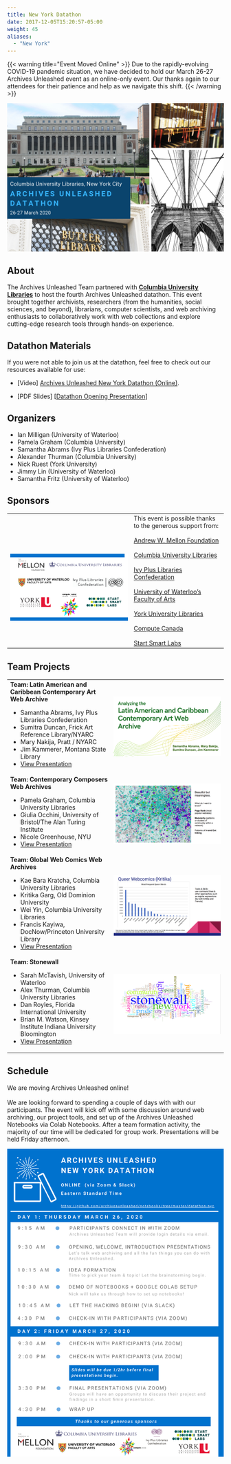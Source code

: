 ```yaml
---
title: New York Datathon
date: 2017-12-05T15:20:57-05:00
weight: 45
aliases:
  - "New York"
---
```


{{< warning title="Event Moved Online" >}}
Due to the rapidly-evolving COVID-19 pandemic situation, we have decided to hold our March 26-27 Archives Unleashed event as an online-only event. Our thanks again to our attendees for their patience and help as we navigate this shift.
{{< /warning >}}

![New York Skyline](/images/ny-save.png)

## **About**

The Archives Unleashed Team  partnered with <a href="https://library.columbia.edu">**Columbia University Libraries**</a> to host the fourth Archives Unleashed datathon. This event brought together archivists, researchers (from the humanities, social sciences, and beyond), librarians, computer scientists, and web archiving enthusiasts to collaboratively work with web collections and explore cutting-edge research tools through hands-on experience.

## Datathon Materials

If you were not able to join us at the datathon, feel free to check out our resources available for use: 

* [Video] [Archives Unleashed New York Datathon (Online)](https://youtu.be/Io6RvhqHfe4).

* [PDF Slides] [[Datathon Opening Presentation](/images/AU-NY-IntroSlides-reduced.pdf")]

## **Organizers**

* Ian Milligan (University of Waterloo)
* Pamela Graham (Columbia University)
* Samantha Abrams (Ivy Plus Libraries Confederation)
* Alexander Thurman (Columbia University)
* Nick Ruest (York University) 
* Jimmy Lin (University of Waterloo)
* Samantha Fritz (University of Waterloo)

## **Sponsors**

|                                             |                             |
|----------------------------------------------|-----------------------------|
| <br><br>![Sponsor Logos](/images/ny-sponsorslist.png) | This event is possible thanks to the generous support from: <br><br><a href="https://mellon.org"> Andrew W. Mellon Foundation </a> <br><br><a href="https://library.columbia.edu">Columbia University Libraries</a><br><br><a href="https://library.columbia.edu/collections/web-archives/Ivy_Plus_Libraries.html">Ivy Plus Libraries Confederation</a><br><br><a href="https://library.gwu.edu"> University of Waterloo’s Faculty of Arts </a><br><br><a href="http://www.yorku.ca"> York University Libraries </a><br><br><a href="https://www.computecanada.ca"> Compute Canada</a><br><br><a href="http://www.startsmartlabs.com"> Start Smart Labs</a> |

## Team Projects

<table>
  <tr>
    <td><b>Team: Latin American and Caribbean Contemporary Art Web Archive</b>
      <ul>
        <li>Samantha Abrams, Ivy Plus Libraries Confederation</li>
        <li>Sumitra Duncan, Frick Art Reference Library/NYARC</li>
        <li>Mary Nakija, Pratt / NYARC</li>
        <li>Jim Kammerer, Montana State Library</li>
        <li><a href="/images/NY-project-artWA.pdf">View Presentation</a></li>
      </ul>
    <td><img src="/images/NY-project-artWA.png"></td>
  </tr>
  <tr>
    <td><b>Team: Contemporary Composers Web Archives</a></b>
      <ul>
        <li>Pamela Graham, Columbia University Libraries</li>
        <li>Giulia Occhini, University of Bristol/The Alan Turing Institute</li>
        <li>Nicole Greenhouse, NYU</li>
        <li><a href="/images/NY-project-composers.pdf">View Presentation</a></li>
      </ul>
    <td><img src="/images/NY-project-Composers.png"></td>
  </tr>
  <tr>
    <td><b>Team: Global Web Comics Web Archives</b>
      <ul>
        <li>Kae Bara Kratcha, Columbia University Libraries</li>
        <li>Kritika Garg, Old Dominion University</li>
        <li>Wei Yin, Columbia University Libraries</li>
        <li>Francis Kayiwa, DocNow/Princeton University Library</li>
        <li><a href="/images/NY-project-webcomics.pdf">View Presentation</a></li>
      </ul>
    <td><img src="/images/NY-project-webcomic.png"></td>
  </tr>
 <tr>
    <td><b>Team: Stonewall</b>
      <ul>
        <li>Sarah McTavish, University of Waterloo</li>
        <li>Alex Thurman, Columbia University Libraries</li>
        <li>Dan Royles, Florida International University</li>
        <li>Brian M. Watson, Kinsey Institute Indiana University Bloomington</li>
        <li><a href="/images/NY-project-stonewall.pdf">View Presentation</a></li>
      </ul>
    <td><img src="/images/NY-project-stonewall.png"></td>
 </tr>
 </tr>
</table>

## **Schedule**

We are moving Archives Unleashed online! <br><br>We are looking forward to spending a couple of days with with our participants. The event will kick off with some discussion around  web archiving, our project tools, and set up of the Archives Unleashed Notebooks via Colab Notebooks. After a team formation activity, the majority of our time will be dedicated for group work. Presentations will be held Friday afternoon.

<a href="/images/AUT-NY-Schedule.png"><img src="/images/AUT-NY-Schedule.png"></a>

<!---
Datathon Page Outline:

## About
## Organizers
## Sponsors
** Important Dates**
## Call for Participation
## Sumbissions
## Travel Grants
## Venu
## (location name)
## Travel to (destination)
## Schedule
## Team Projects

_________________________________________________________________________________


## Call for Participation

![New York Datathon Call for Participation](/images/NYCFPDeadlineExtension.png)

**IMPORTANT DATES**

|        Date       |         Location         |
|:-----------------:|:------------------------:|
| ~~16 September 2019~~ | ~~Call for Participation~~|
| ~~16 October 2019~~ | ~~Second Call for Participation~~|
| ~~5 November 2019~~ | ~~**Extension** Submissions Due~~ |
| 12 November 2019| Applicants notified |

## Submissions

Thank you for your interest in the Archives Unleashed Datathon, submissions for the March 26-27 New York Datathon are now closed.

Those interested in participating should submit the following to the Archives Unleashed Team (<a href="mailto:sam.fritz@archivesunleashed.org">sam.fritz@archivesunleashed.org</a>) by **midnight Eastern Standard Time** on **5 November 2019**:

* a 250-word expression of interest;
* a short one-page CV; and
* Indication of need for financial assistance to travel to event (if applicable)

This expression of interest should address your background and interests in web archiving, and what you would hope to get out of working with tools and web archive data at scale.


However, you may want to check out:

* **Montreal Datathon, 14-15 May 2020**. Call for Participation is **open** until **1 Dec 2019 @ midnight (EST)**. This event directly follows the IIPC [Web Archiving Conference](http://netpreserve.org/ga2020/). Please visit the **[Montreal datathon](http://netpreserve.org/ga2020/datathon/)** event page for submission details.


## **Venue**

Columbia University | Butler Library | 535 West 114th St., New York, NY 10027, USA

<iframe src="https://www.google.com/maps/embed?pb=!1m18!1m12!1m3!1d6039.96275808335!2d-73.96541404909422!3d40.8064029792134!2m3!1f0!2f0!3f0!3m2!1i1024!2i768!4f13.1!3m3!1m2!1s0x89c2f63c31da1355%3A0xf11ddb8a69ec829b!2sButler%20Library!5e0!3m2!1sen!2sca!4v1567542633671!5m2!1sen!2sca" width="900" height="380" frameborder="0" style="border:0;" allowfullscreen=""></iframe>

## Butler Library 

The Butler Library is located at the south end of the Morningside campus. The only public entrance is available through the campus side. [General directions] (https://library.columbia.edu/libraries/butler/directions.html) to the Butler Library are provided by Columbia University Libraries. The closest transit stops include  subway station (#1) or bus stop (M104, M4, M60).

Once you arrive at the Butler Library, you will need to check-in at the Library Information Office with a piece of ID, which is just inside the entrance, and then you can head to Room 203<img src="/images/butler-floorplan.png"></a>.

## **Schedule**

Coming Soon! 

For reference, the datathon event will run:

| **Thursday March 26** | **Friday March 27**     |
|-----------------------|--------------------------|
| 9am - 4:30/5pm        | 9am - 4:30pm             |
| Doors open at 8:30am. | We may wrap up a bit sooner depending <br>on the number of groups we have. |

## **Travel to New York**

The Archives Unleashed team has put together some information and resources to help with your travel plans.

![Accommodations](/images/accommodations.png)

There are many choices for accommodations in the NY area! We encourage all of our out-of-town participants to check out the [MTA - New York City Transit Map](http://www.mta.info/nyct) to help spot areas close to campus and transit lines. The Butler Library is located near Columbia's main gate at W. 116th St and Broadway.

Staying in New York City doesn’t have to break the bank, which is why we like using some of the following aggregators to compare hotel rates:

* [Airbnb](https://www.airbnb.ca)
* [Kayak](https://www.ca.kayak.com)
* [Expedia](https://www.expedia.ca)
* [Trivago](https://www.trivago.ca)
* [Travelocity](https://www.travelocity.ca)

![Airports](/images/airports.png)

For guests flying into New York, there are three main airports with several options for reaching downtown.

| Airport                                     | Distance to Columbia University |                                      Notes                                     |
|---------------------------------------------|:-------------------------------:|:------------------------------------------------------------------------------:|
| [John F. Kennedy International Airport (JFK)](https://www.jfkairport.com) |            ~ 17 Miles           | Located in Queens and primarily handles international flights                  |
| [LaGuardia Airport (LGA)](https://www.laguardiaairport.com)                     |            ~ 8 Miles            | Located in Queens and mainly handles domestic flights                          |
| [Newark International Airport (EWR)](https://www.newarkairport.com)         |            ~ 20 Miles           | Newark, in Newark, New Jersey, handles both domestic and international flights | 


There are several options for getting to the downtown core from each airport, including by subway, bus, taxi, and shared vehicle.

* **[JFK Airport Transportation](https://www.jfkairport.com/to-from-airport/public-transportation)**
  * [AirTrain](https://www.jfkairport.com/to-from-airport/air-train) - provides transportation around the airport and to subway and LIRR connections.
  * [Public Transportation](https://www.jfkairport.com/to-from-airport/public-transportation) - The AirTrain links all passenger terminals with NYC’s Subway. AirTrain fares are separate from Subway, but can both be paid using the MetroCard. Detailed transportation options to Manhattan can be found [here](https://www.jfkairport.com/to-from-airport/public-transportation); fares start at $2.75USD.
  * [Taxi](https://www.jfkairport.com/to-from-airport/taxi-car-and-van-service) - stands are located outside each terminal. Taxis at JFK Airport charge a flat fare of $52 for trips between the airport and Manhattan (tolls and tips not included). Be sure to check out taxi tips provided on the [JFK webpage](https://www.jfkairport.com/to-from-airport/taxi-car-and-van-service).
  * [Car, Van and Scheduled Bus Service ](https://www.jfkairport.com/to-from-airport/taxi-car-and-van-service) - Reservations can be made at the Port Authority Welcome Center located on the Arrivals level of each terminal. Individual car rentals are also available.

* **[LaGuardia Airport Transportation](https://www.laguardiaairport.com/to-from-airport/public-transportation)**
  * [Metropolitan Transportation Authority (MTA)](https://www.laguardiaairport.com/to-from-airport/public-transportation) - buses and connection to the subway for service between LaGuardia Airport, Manhattan, Queens and beyond. A one-way trip on MTA buses or subways costs $2.75USD. MetroCards can be purchased at MetroCard vending machines throughout Airport terminals.
  * Metered [taxi service](https://www.laguardiaairport.com/to-from-airport/by-taxi) is available at all LaGuardia Airport terminal buildings.
  * [Car or Shared ride service](https://www.laguardiaairport.com/to-from-airport/car-service-and-shared-rides) - reservation for a private car or various shared ride service can be made through the Welcome Center located on the arrivals level of each terminal.

* **[Newark Airport Transportation](https://www.newarkairport.com/to-from-airport/airport-directions)**
  * [AirTrain](https://www.newarkairport.com/to-from-airport/air-train) - provides transportation to, from, and around Newark Liberty International Airport, and can connect you to NJ Transit.
  * [Public Transportation](https://www.newarkairport.com/to-from-airport/public-transportation) - There are several options both to and from Newark via public transportation.
  * [Taxi](https://www.newarkairport.com/to-from-airport/taxi-car-and-van-service) - To use ground transportation, vists the Port Authority Welcome Center located in the arrivals area of each terminal. Rates will depend on drop off location; fare to New York City/Manhattan area ranges from $50-70USD, not including tolls or tips.
  * [Car, Van and Scheduled Bus Service ](https://www.newarkairport.com/to-from-airport/taxi-car-and-van-service) - Reservations can also be made directly at the Port Authority Welcome Center located on the Arrivals level of each terminal. A number of options are available.


![Downtown Transit](/images/transit.png)

While you are in New York there are a few ways to get around, but ultimately it will depend on how close you are to the University. The Butler Library is located at the south end of the Morningside campus (near Columbia's main gate at W. 116th St and Broadway) and is easily accessible by public transportation or by foot from most areas of downtown New York.

* **Public Transport**
  * MTA Subways and Buses - Pay-per-ride MetroCard, a single subway or local bus ride costs $2.75USD for standard buses, and $6.50USD for express buses. Fares can be paid in cash or by[MetroCard](http://web.mta.info/metrocard/). You can purchase MetroCard at all subway stations, at the Station Booth or at MetroCard Vending Machines. You will need to put a minimum value of $5.50 on the card, not including the card fee ($1).

* **Rideshare Apps** - - [Uber](https://www.uber.com/global/en/cities/new-york/) and [Lyft](https://www.lyft.com/rider/cities/new-york-city-ny) are available in New York City, NY. You can download the apps and book a ride easily.

* **Taxis** - Want to ride in the iconic Yellow Taxi? Fun fact, these yellow taxis are the only vehicles that are allowed to pick passengers up in response to a street hail across the entire city [Cite 1](https://www.findingtheuniverse.com/how-to-get-around-new-york-city-a-guide-to-nyc-transport-options/).

![Attractions](/images/attractions.png)

For those adventurers who’d like to check out New York attractions, you may want to check out the [Official Visitor's Guide to New York City](https://www.nycgo.com). Some of our favourite spots to visit include:

* [Empire State Building Observatory](https://www.esbnyc.com) - check out the stunning 360 degree view of the city from a building that has its own zip code!
* [Statue of Liberty](https://www.nps.gov/stli/index.htm) - this iconic statue was a gift from the French in 1886 as a symbol of freedom and democracy. Visitors can tour the pedestal or crown!
* [Times Square](https://www.timessquarenyc.org) - there's never a dull moment when you visit what has been referred to as "The Crossroads of the World".
* [Central Park](http://www.centralparknyc.org) - this urban park covers 843 acres and includes various landscapes (geological, wooded areas and watercourses), landmarks, sculptures, exhibits, recreational facilities, and is home to over 571 species. 
* [The Met](https://www.metmuseum.org) - Visit the largest art museum in the world, home to over two million works.
* [Rockefeller Center](https://www.rockefellercenter.com) - this urban complex stretch over 22 acres, was constructed during the Depression Era and is home to several landmark buildings including Radio City and original Art Deco structures.
* [Yankee Stadium](https://www.mlb.com/yankees/ballpark) - catch a game or tour!
* [Brooklyn Bridge](https://www1.nyc.gov/html/dot/html/infrastructure/brooklyn-bridge.shtml) - you can view, walk [tips](https://freetoursbyfoot.com/walking-the-brooklyn-bridge/), or cycle this beautiful 136 year old landmark.
* [Staten Island Ferry](https://www.siferry.com) - enjoy a beautiful ride along the New York Harbour.


## Schedule

We are looking forward to spending a couple of days with with our participants. We will be kicking off the event with some discussion around the project and set up of the Archives Unleashed Toolkit. After that it's full steam ahead with team project work. A light breakfast and lunch will be provided on both days, and there will be plently of coffee and tea throughout the event!

Please click the image below to check out the <a href="/images/washington-schedule.pdf">full New York Datathon schedule!</a>

|               |                  |
|:-----------------:|:------------------------:|
| <a href="/images/washington-schedule.pdf"><img src="/images/washington-day1.png"></a> | <a href="/images/washington-schedule.pdf"><img src="/images/washington-day2.png" ></a>

|                                       |                                       |
|---------------------------------------|---------------------------------------|
|**PHOTOGRAPHY** <br><br> ![Camera logo](/images/ny-camera100.png)| While not many photographs are taken at the event (especially with all the fantastic collaboration), but we ask that everyone be mindful of fellow attendees’ wishes. We ask that everyone make an effort to not photograph attendees who have a red dot sticker on their name badge. <br><br>If there are any questions or concerns, please don’t hesitate to reach out to any member of the Archives Unleashed team. |
|**NUT ALLERGY** <br><br> ![No Nuts logo](/images/ny-nonuts100.png)| <br><br>Please be aware that we have a **severe nut allergy** among our group. To help ensure the comfort and safety of all our guests, we ask that participants refrain from bringing any nut products (snacks, hand creams, etc.). |


## Team Projects

<table>
  <tr>
    <td><b>Team: #metoo Group 1</b>
      <ul>
        <li>Angela Woodall, Columbia University</li>
        <li>Jane Kelly, Schlesinger Library, Radcliffe Institute, Harvard University</li>
        <li>Michael Nashed, Bibliotheca Alexandria</li>
        <li>Sarah McTavish, University of Waterloo</li>
        <li><a href="/images/Washington-Group-metoo-1.pdf">View Presentation</a></li>
      </ul>
    <td><img src="/images/Washington-Pic-metoo1.png"></td>
  </tr>
  <tr>
    <td><b>Team: #metoo Group 2</a></b>
      <ul>
        <li>Yoo Young Lee, University of Ottawa</li>
        <li>Christie Moffatt, National Library of Medicine</li>
        <li>Anna St.Onge, York University Libraries</li>
        <li><a href="/images/Washington-Group-metoo-2.pdf">View Presentation</a></li>
      </ul>
    <td><img src="/images/Washington-Pic-metoo2.png"></td>
  </tr>
  <tr>
    <td><b>Team: DC Punk Media Unleashed</b>
      <ul>
        <li>Grace Thomas, Library of Congress</li>
        <li>James Jacobs, Stanford University</li>
        <li>Laura Wrubel, George Washington University</li>
        <li>Oliver Kiechle, Heinrich-Heine-University Duesseldorf</li>
        <li><a href="/images/Washington-Group-DCPunkMediaUnleashed.pdf">View Presentation</a></li>
      </ul>
    <td><img src="/images/Washington-Pic-DCPunk.png"></td>
  </tr>
 <tr>
    <td><b>Team: Kompromat</b>
      <ul>
        <li>Ed Summers, University of Maryland</li>
        <li>Gregory Wiedeman, University at Albany, SUNY</li>
        <li>Helena Byrne, British Library</li>
        <li>Shawn Walker, Arizona State University</li>
        <li><a href="/images/Washington-Group-Kompromat.pdf">View Presentation</a></li>
      </ul>
    <td><img src="/images/Washington-Pic-Kompromat.png"></td>
 </tr>
 <tr>
    <td><b>Team: Psyarchives</b>
      <ul>
        <li>Ryan Deschamps, University of Waterloo</li>
        <li>Mario Nakazawa, Berea College</li>
        <li><a href="/images/Washington-Group-Psyarchives.pdf">View Presentation</a></li>
      </ul>
    <td><img src="/images/Washington-Pic-Psyarchives.png"></td>
 </tr>
 <tr>
    <td><b>Team: Punkavists</b>
      <ul>
        <li>Chase Dooley, Library of Congress</li>
        <li>Roger Gillis, Dalhousie University</li>
        <li>Rachel Trent, George Washington University</li>
        <li>Jennifer Weintraub, Schlesinger Library, Radcliffe Institute, Harvard University</li>
        <li><a href="/images/Washington-Group-Punkavists.pdf">View Presentation</a></li>
      </ul>
    <td><img src="/images/Washington-Pic-Punkavists.png"></td>
 </tr>
</table>
-->
